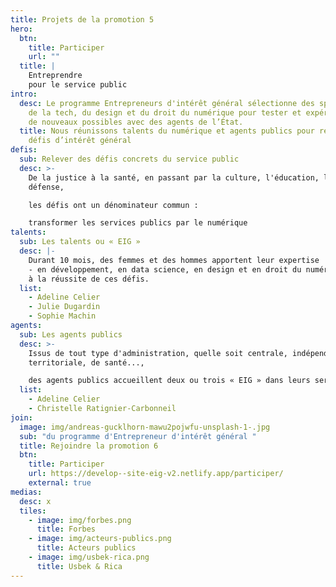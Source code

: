 ```yaml
---
title: Projets de la promotion 5
hero:
  btn:
    title: Participer
    url: ""
  title: |
    Entreprendre
    pour le service public
intro:
  desc: Le programme Entrepreneurs d'intérêt général sélectionne des spécialistes
    de la tech, du design et du droit du numérique pour tester et expérimenter
    de nouveaux possibles avec des agents de l’État.
  title: Nous réunissons talents du numérique et agents publics pour relever des
    défis d’intérêt général
defis:
  sub: Relever des défis concrets du service public
  desc: >-
    De la justice à la santé, en passant par la culture, l'éducation, la
    défense, 

    les défis ont un dénominateur commun : 

    transformer les services publics par le numérique
talents:
  sub: Les talents ou « EIG »
  desc: |-
    Durant 10 mois, des femmes et des hommes apportent leur expertise 
    - en développement, en data science, en design et en droit du numérique - 
    à la réussite de ces défis.
  list:
    - Adeline Celier
    - Julie Dugardin
    - Sophie Machin
agents:
  sub: Les agents publics
  desc: >-
    Issus de tout type d'administration, quelle soit centrale, indépendante,
    territoriale, de santé..., 

    des agents publics accueillent deux ou trois « EIG » dans leurs services pour relever ensemble les défis. 
  list:
    - Adeline Celier
    - Christelle Ratignier-Carbonneil
join:
  image: img/andreas-gucklhorn-mawu2pojwfu-unsplash-1-.jpg
  sub: "du programme d'Entrepreneur d'intérêt général "
  title: Rejoindre la promotion 6
  btn:
    title: Participer
    url: https://develop--site-eig-v2.netlify.app/participer/
    external: true
medias:
  desc: x
  tiles:
    - image: img/forbes.png
      title: Forbes
    - image: img/acteurs-publics.png
      title: Acteurs publics
    - image: img/usbek-rica.png
      title: Usbek & Rica
---
```

